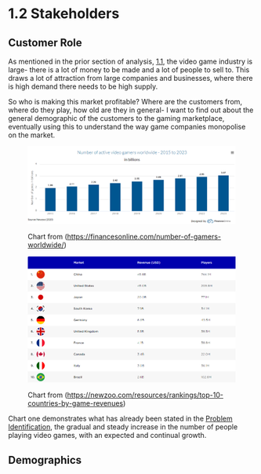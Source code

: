 # 1.2 Stakeholders

## Customer Role&#x20;

As mentioned in the prior section of analysis, [1.1](1.1-problem-identification.md), the video game industry is large- there is a lot of money to be made and a lot of people to sell to. This draws a lot of attraction from large companies and businesses, where there is high demand there needs to be high supply.&#x20;



So who is making this market profitable? Where are the customers from, where do they play, how old are they in general- I want to find out about the general demographic of the customers to the gaming marketplace, eventually using this to understand the way game companies monopolise on the market.

<figure><img src="../.gitbook/assets/image (3).png" alt=""><figcaption><p>Chart from (<a href="https://financesonline.com/number-of-gamers-worldwide/">https://financesonline.com/number-of-gamers-worldwide/</a>)</p></figcaption></figure>

<figure><img src="../.gitbook/assets/image.png" alt=""><figcaption><p>Chart from (<a href="https://newzoo.com/resources/rankings/top-10-countries-by-game-revenues">https://newzoo.com/resources/rankings/top-10-countries-by-game-revenues</a>)</p></figcaption></figure>

Chart one demonstrates what has already been stated in the [Problem Identification](1.1-problem-identification.md), the gradual and steady increase in the number of people playing video games, with an expected and continual growth.&#x20;

## Demographics
